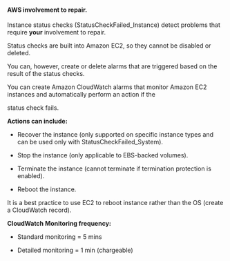 #### AWS involvement to repair.


Instance status checks (StatusCheckFailed_Instance) detect problems that require **your** involvement to repair.


Status checks are built into Amazon EC2, so they cannot be disabled or deleted.


You can, however, create or delete alarms that are triggered based on the result of the status checks.


You can create Amazon CloudWatch alarms that monitor Amazon EC2 instances and automatically perform an action if the

status check fails.


**Actions can include:**


- Recover the instance (only supported on specific instance types and can be used only with StatusCheckFailed_System).

- Stop the instance (only applicable to EBS-backed volumes).

- Terminate the instance (cannot terminate if termination protection is enabled).

- Reboot the instance.


It is a best practice to use EC2 to reboot instance rather than the OS (create a CloudWatch record).


**CloudWatch Monitoring frequency:**


- Standard monitoring = 5 mins

- Detailed monitoring = 1 min (chargeable)

